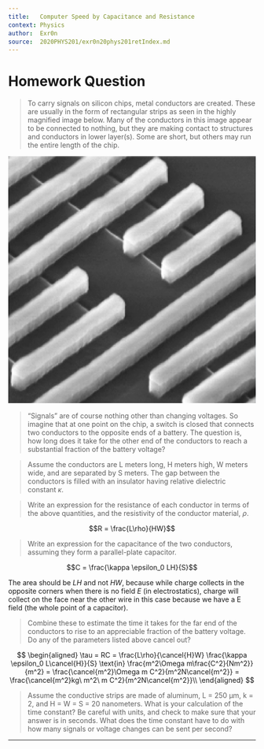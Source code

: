 ```yaml
---
title:   Computer Speed by Capacitance and Resistance
context: Physics
author:  Exr0n
source:  2020PHYS201/exr0n20phys201retIndex.md
---
```


# Homework Question
> To carry signals on silicon chips, metal conductors are created. These are usually in the form of rectangular strips as seen in the highly magnified image below. Many of the conductors in this image appear to be connected to nothing, but they are making contact to structures and conductors in lower layer(s). Some are short, but others may run the entire length of the chip.

![KBsrcComputerInternalsAsCapacitors.png](KBsrcComputerInternalsAsCapacitors.png)   

> “Signals” are of course nothing other than changing voltages. So imagine that at one point on the chip, a switch is closed that connects two conductors to the opposite ends of a battery. The question is, how long does it take for the other end of the conductors to reach a substantial fraction of the battery voltage?

> Assume the conductors are L meters long, H meters high, W meters wide, and are separated by S meters. The gap between the conductors is filled with an insulator having relative dielectric constant $\kappa$.

> Write an expression for the resistance of each conductor in terms of the above quantities, and the resistivity of the conductor material, $\rho$.

$$R = \frac{L\rho}{HW}$$

> Write an expression for the capacitance of the two conductors, assuming they form a parallel-plate capacitor.

$$C = \frac{\kappa \epsilon_0 LH}{S}$$

The area should be $LH$ and not $HW$, because while charge collects in the opposite corners when there is no field $E$ (in electrostatics), charge will collect on the face near the other wire in this case because we have a E field (the whole point of a capacitor).

> Combine these to estimate the time it takes for the far end of the conductors to rise to an appreciable fraction of the battery voltage. Do any of the parameters listed above cancel out?

$$
\begin{aligned}
\tau = RC = \frac{L\rho}{\cancel{H}W} \frac{\kappa \epsilon_0 L\cancel{H}}{S} \text{in} \frac{m^2\Omega m\frac{C^2}{Nm^2}}{m^2} = \frac{\cancel{m^2}\Omega m C^2}{m^2N\cancel{m^2}} = \frac{\cancel{m^2}kg\ m^2\ m C^2}{m^2N\cancel{m^2}}\\
\end{aligned}
$$

> Assume the conductive strips are made of aluminum, L = 250 μm, k = 2, and H = W = S = 20 nanometers. What is your calculation of the time constant? Be careful with units, and check to make sure that your answer is in seconds. What does the time constant have to do with how many signals or voltage changes can be sent per second?


---
